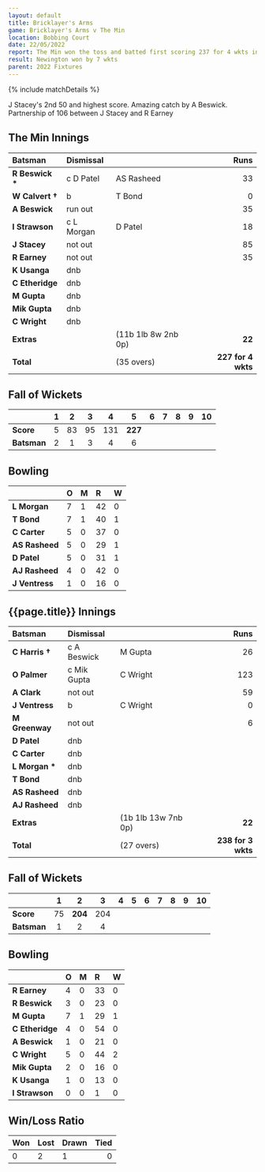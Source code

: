 ```yaml
---
layout: default
title: Bricklayer's Arms
game: Bricklayer's Arms v The Min
location: Bobbing Court
date: 22/05/2022
report: The Min won the toss and batted first scoring 237 for 4 wkts in 35 overs. Newington replied with 238 for 3 wkts
result: Newington won by 7 wkts
parent: 2022 Fixtures
---
```


{% include matchDetails %}

J Stacey's 2nd 50 and highest score. Amazing catch by A Beswick.<br />
Partnership of 106 between J Stacey and R Earney

## The Min Innings

| Batsman | Dismissal | | Runs |
|:---|:---|---|---:|
| **R Beswick &#42;** | c D Patel | AS Rasheed | 33 |
| **W Calvert &#8224;** | b | T Bond | 0 |
| **A Beswick** | run out |  | 35 |
| **I Strawson** | c L Morgan | D Patel | 18 |
| **J Stacey** | not out |  | 85 |
| **R Earney** | not out |  | 35 |
| **K Usanga** | dnb |  |  |
| **C Etheridge** | dnb |  |  |
| **M Gupta** | dnb |  |  |
| **Mik Gupta** | dnb |  |  ||
| **C Wright** | dnb |  |  |
| **Extras** | | (11b 1lb 8w 2nb 0p) | **22** |
| **Total** | | (35 overs) | **227 for 4 wkts** |

## Fall of Wickets

| | 1 | 2 | 3 | 4 | 5 | 6 | 7 | 8 | 9 | 10 |
|---|:---:|:---:|:---:|:---:|:---:|:---:|:---:|:---:|:---:|:---:|
| **Score** | 5 | 83 | 95 | 131 | **227** |  |  |  |  |  |
| **Batsman** | 2 | 1 | 3 | 4 | 6 |  |  |  |  |  | 

## Bowling

| | O | M | R | W |
|---|:---|:---|:---|:---|
| **L Morgan** | 7 | 1 | 42 | 0 |
| **T Bond** | 7 | 1 | 40 | 1 |
| **C Carter** | 5 | 0 | 37 | 0 |
| **AS Rasheed** | 5 | 0 | 29 | 1 |
| **D Patel** | 5 | 0 | 31 | 1 |
| **AJ Rasheed** | 4 | 0 | 42 | 0 |
| **J Ventress** | 1 | 0 | 16 | 0 |

## {{page.title}} Innings

| Batsman | Dismissal | | Runs |
|:---|:---|---|---:|
| **C Harris &#8224;** | c A Beswick | M Gupta | 26 |
| **O Palmer** | c Mik Gupta | C Wright | 123 |
| **A Clark** | not out |  | 59 |
| **J Ventress** | b | C Wright | 0 |
| **M Greenway** | not out |  | 6 |
| **D Patel** | dnb | |  |
| **C Carter** | dnb | |  ||
| **L Morgan &#42;** | dnb | |  |
| **T Bond** | dnb | |  |
| **AS Rasheed** | dnb |  |  |
| **AJ Rasheed** | dnb | |  |
| **Extras** | | (1b 1lb 13w 7nb 0p) | **22** |
| **Total** | | (27 overs) | **238 for 3 wkts** |

## Fall of Wickets

| | 1 | 2 | 3 | 4 | 5 | 6 | 7 | 8 | 9 | 10 |
|---|:---:|:---:|:---:|:---:|:---:|:---:|:---:|:---:|:---:|:---:|
| **Score** | 75 | **204** | 204 |  |  |  |  |  |  |  |
| **Batsman** | 1 | 2 | 4 |  |  |  |  |  |  |  | 

## Bowling

| | O | M | R | W |
|---|:---|:---|:---|:---|
| **R Earney** | 4 | 0 | 33 | 0 |
| **R Beswick** | 3 | 0 | 23 | 0 |
| **M Gupta** | 7 | 1 | 29 | 1 |
| **C Etheridge** | 4 | 0 | 54 | 0 |
| **A Beswick** | 1 | 0 | 21 | 0 |
| **C Wright** | 5 | 0 | 44 | 2 |
| **Mik Gupta** | 2 | 0 | 16 | 0 |
| **K Usanga** | 1 | 0 | 13 | 0 |
| **I Strawson** | 0 | 0 | 1 | 0 |

## Win/Loss Ratio

| Won | Lost | Drawn | Tied |
|:---|:---|:---|---:|
| 0 | 2 | 1 | 0 |